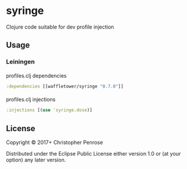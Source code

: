 # syringe

Clojure code suitable for dev profile injection

## Usage

### Leiningen

####
profiles.clj dependencies
```clojure
:dependencies [[waffletower/syringe "0.7.0"]]
```

####
profiles.clj injections
```clojure
:injections [(use 'syringe.dose)]
```

## License

Copyright © 2017+ Christopher Penrose

Distributed under the Eclipse Public License either version 1.0 or (at
your option) any later version.
